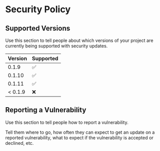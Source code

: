 # Security Policy

## Supported Versions

Use this section to tell people about which versions of your project are
currently being supported with security updates.

| Version | Supported          |
| ------- | ------------------ |
| 0.1.9   | :white_check_mark: |
| 0.1.10  | :white_check_mark: |
| 0.1.11  | :white_check_mark: |
| < 0.1.9 | :x:                |

## Reporting a Vulnerability

Use this section to tell people how to report a vulnerability.

Tell them where to go, how often they can expect to get an update on a
reported vulnerability, what to expect if the vulnerability is accepted or
declined, etc.

